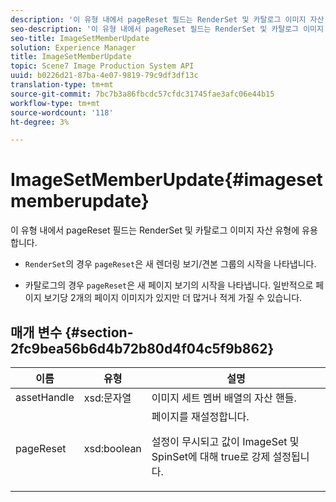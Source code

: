 ```yaml
---
description: '이 유형 내에서 pageReset 필드는 RenderSet 및 카탈로그 이미지 자산 유형에 유용합니다 '
seo-description: '이 유형 내에서 pageReset 필드는 RenderSet 및 카탈로그 이미지 자산 유형에 유용합니다 '
seo-title: ImageSetMemberUpdate
solution: Experience Manager
title: ImageSetMemberUpdate
topic: Scene7 Image Production System API
uuid: b0226d21-87ba-4e07-9819-79c9df3df13c
translation-type: tm+mt
source-git-commit: 7bc7b3a86fbcdc57cfdc31745fae3afc06e44b15
workflow-type: tm+mt
source-wordcount: '118'
ht-degree: 3%

---
```



# ImageSetMemberUpdate{#imagesetmemberupdate}

이 유형 내에서 pageReset 필드는 RenderSet 및 카탈로그 이미지 자산 유형에 유용합니다.

* `RenderSet`의 경우 `pageReset`은 새 렌더링 보기/견본 그룹의 시작을 나타냅니다.

* 카탈로그의 경우 `pageReset`은 새 페이지 보기의 시작을 나타냅니다. 일반적으로 페이지 보기당 2개의 페이지 이미지가 있지만 더 많거나 적게 가질 수 있습니다.

## 매개 변수 {#section-2fc9bea56b6d4b72b80d4f04c5f9b862}

<table id="table_04100BB8ABD84EF68B0A7CE3AD946414"> 
 <thead> 
  <tr> 
   <th colname="col1" class="entry"> 이름 </th> 
   <th colname="col2" class="entry"> 유형 </th> 
   <th colname="col3" class="entry"> 설명 </th> 
  </tr> 
 </thead>
 <tbody> 
  <tr> 
   <td colname="col1"> <span class="codeph"> <span class="varname"> assetHandle</span> </span> </td> 
   <td colname="col2"> <span class="codeph"> xsd:문자열</span> </td> 
   <td colname="col3"> 이미지 세트 멤버 배열의 자산 핸들. </td> 
  </tr> 
  <tr> 
   <td colname="col1"> <span class="codeph"> <span class="varname"> pageReset</span> </span> </td> 
   <td colname="col2"> <span class="codeph"> xsd:boolean</span> </td> 
   <td colname="col3">페이지를 재설정합니다. <p>설정이 무시되고 값이 <span class="codeph"> ImageSet</span> 및 <span class="codeph"> SpinSet</span>에 대해 true로 강제 설정됩니다. </p></td> 
  </tr> 
 </tbody> 
</table>

